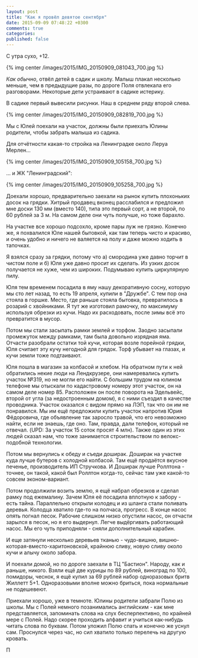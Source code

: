 ```yaml
---
layout: post
title: "Как я провёл девятое сентября"
date: 2015-09-09 07:48:22 +0300
comments: true
categories: 
published: false
---
```

С утра сухо, +12.

{% img center /images/2015/IMG_20150909_081043_700.jpg %}

*Как обычно*, отвёл детей в садик и школу. Малыш плакал несколько меньше, чем в предыдущие разы, по дороге Поля отвлекала его разговорами. Некоторые дети устраивают в садике истерику.

В садике первый вывесили рисунки. Наш в среднем ряду второй слева.

{% img center /images/2015/IMG_20150909_082819_700.jpg %} 

Мы с Юлей поехали на участок, должны были приехать Юлины родители, чтобы забрать малыша из садика. 

Для отчётности какая-то стройка на Ленинградке около Леруа Мерлен...

{% img center /images/2015/IMG_20150909_105158_700.jpg %}

... и ЖК "Ленинградский":

{% img center /images/2015/IMG_20150909_105258_700.jpg %}

Доехали хорошо, предварительно заехали на рынок купить плохоньких досок на грядки. Хитрый продавец вконец расслабился и предложил мне доски 130 мм (вместо 140), типа это первый сорт, а не второй, по 60 рублей за 3 м. На самом деле они чуть получше, но тоже барахло.

На участке все хорошо подсохло, кроме пары луж не грязно. Конечно же, я похвалился Юле нашей бытовкой, как там теперь чисто и красиво, и очень удобно и ничего не валяется на полу и даже можно ходить в тапочках.

Я взялся сразу за грядки, потому что а) смородина уже давно торчит в чистом поле и б) Юля уже давно просит их сделать. Из узких досок получается не хуже, чем из широких. Подумываю купить циркулярную пилу.

Юля тем временем посадила в яму нашу декоративную сосну, которую мы сто лет назад, то есть 19 апреля, купили в "Дружбе". С тем пор она стояла  в горшке. Место, где раньше стояла бытовка, превратилось в розарий с хвойниками. Я тут же изготовил рамочку, по максимуму используя обрезки из кучи. Надо их расходовать, после зимы всё это превратится в мусор.

Потом мы стали засыпать рамки землей и торфом. Заодно засыпали промежуток между рамками, там была довольно изрядная яма. Отчасти разобрали остатки той кучи, которая возле порейной грядки, Юля считает эту кучу негодной для грядок. Торф убывает на глазах, и кучи земли тоже подтаивают.

Юля пошла в магазин за колбасой и хлебом. На обратном пути к ней обратились некие люди на Лендкрузере, они намеревались купить участок №319, но не могли его найти. С большим трудом на юлином телефоне мы отыскали по кадастровому номеру этот участок, он на самом деле номер 85. Расположен он после поворота на Эдельвейс, второй от угла (за недостроенным домом), я с ними съездил в качестве проводника. Участок оказался с видом прямо на ЛЭП, так что он им не понравился. Мы им ещё предложили купить участок напротив Юрия Фёдоровича, где объявление так заросло травой, что его невозможно найти, если не знаешь, где оно. Там, правда, дали телефон, который не отвечал. (UPD: За участок 15 соток просят 4 млн). Также один из этих людей сказал нам, что тоже занимается строительством по велокс-подобной технологии.

Потом мы вернулись к обеду и съеди доширак. Доширак на участке куда лучше бутеров с холодной колбасой. Там ещё продаётся вкусное печенье, производитель ИП Стручкова. И Доширак лучше Роллтона - точнее, он такой, какой был Роллтон когда-то, сейчас там уже какой-то совсем эконом-вариант.

Потом продолжили возить землю, я ещё набрал обрезков и сделал рамку под ежемалину. Зачем Юля её посадила вплотную к забору - есть тайна. Параллельно открыли колодец и из шланга стали поливать деревья. Колодца хватило где-то на полчаса, прогресс. В конце насос опять погнал песок. Рабочие слишком низко опустили насос, он отчасти зарылся в песок, но я его выдернул. Легче выдёргивать работающий насос. Мы его чуть приподняли - сняли дополнительный карабин.

И еще затянули несколько деревьев тканью - чудо-вишню, вишню-которая-вместо-харитоновской, крайнюю сливу, новую сливу около кучи и алычу около забора.

И поехали домой, но по дороге заехали в ТЦ "Бастион". Народу, как и раньше, никого. Взяли ещё две курицы по 89 рублей, виноград по 100, помидоры, чеснок, я ещё купил за 69 рублей набор одноразовых бритв Жиллетт 5+1. Одноразовыми вполне можно бриться, пока нормальные не подешевеют.

Приехали хорошо, уже в темноте. Юлины родители забрали Полю из школы. Мы с Полей немного позанимались английским - как мне представляется, запоминать слова на слух бесперпективно, по крайней мере с Полей. Надо скорее проходить алфавит и учиться как-нибудь читать слова по буквам. Потом уложил Полю спать и конечно же уснул сам. Проснулся через час, но сил хватило только перелечь на другую кровать.

П